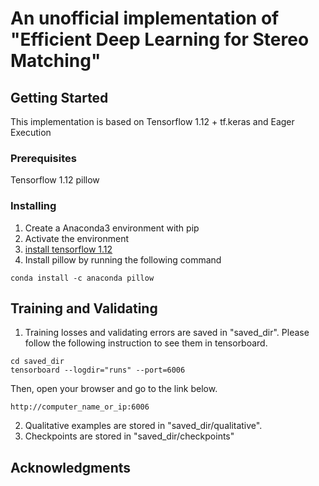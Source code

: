 # An unofficial implementation of "Efficient Deep Learning for Stereo Matching"

## Getting Started
This implementation is based on Tensorflow 1.12 + tf.keras and Eager Execution

### Prerequisites
Tensorflow 1.12
pillow
### Installing
1. Create a Anaconda3 environment with pip
2. Activate the environment
2. [install tensorflow 1.12](https://www.tensorflow.org/install)
2. Install pillow by running the following command
```
conda install -c anaconda pillow 

```

## Training and Validating
1. Training losses and validating errors are saved in "saved\_dir". Please follow the following instruction to see them in tensorboard.
```
cd saved_dir
tensorboard --logdir="runs" --port=6006

```
Then, open your browser and go to the link below.
```
http://computer_name_or_ip:6006

```
2. Qualitative examples are stored in "saved\_dir/qualitative".
3. Checkpoints are stored in "saved_dir/checkpoints"

## Acknowledgments




